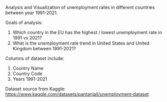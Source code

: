 Analysis and Visualization of unemployment rates in different countries between year 1991-2021.

Goals of analysis:
1. Which country in the EU has the highest / lowest unemployment rate in 1991 vs 2021?
2. What is the unemployment rate trend in United States and United Kingdom between 1991-2021?

Columns of dataset include:
1. Country Name
2. Country Code
3. Years 1991-2021

Dataset source from Kaggle:
https://www.kaggle.com/datasets/pantanjali/unemployment-dataset
